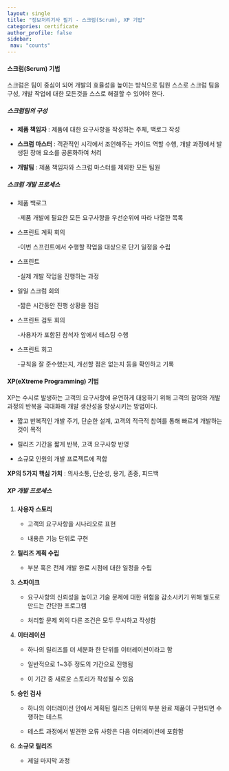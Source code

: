 ```yaml
---
layout: single
title: "정보처리기사 필기 - 스크럼(Scrum), XP 기법"
categories: certificate
author_profile: false
sidebar:
 nav: "counts"
---
```


#### 스크럼(Scrum) 기법

스크럼은 팀이 중심이 되어 개발의 효율성을 높이는 방식으로 팀원 스스로 스크럼 팀을 구성, 개발 작업에 대한 모든것을 스스로 해결할 수 있어야 한다.

##### 스크럼팀의 구성

- **제품 책임자** : 제품에 대한 요구사항을 작성하는 주체, 백로그 작성

- **스크럼 마스터** : 객관적인 시각에서 조언해주는 가이드 역할 수행, 개발 과정에서 발생된 장애 요소를 공론화하여 처리

- **개발팀** : 제품 책임자와 스크럼 마스터를 제외한 모든 팀원

##### 스크럼 개발 프로세스

- 제품 백로그
  
  -제품 개발에 필요한 모든 요구사항을 우선순위에 따라 나열한 목록

- 스프린트 계획 회의
  
  -이번 스프린트에서 수행할 작업을 대상으로 단기 일정을 수립

- 스프린트
  
  -실제 개발 작업을 진행하는 과정

- 일일 스크럼 회의
  
  -짧은 시간동안 진행 상황을 점검

- 스프린트 검토 회의
  
  -사용자가 포함된 참석자 앞에서 테스팅 수행

- 스프린트 회고
  
  -규칙을 잘 준수했는지, 개선할 점은 없는지 등을 확인하고 기록

#### XP(eXtreme Programming) 기법

XP는 수시로 발생하는 고객의 요구사항에 유연하게 대응하기 위해 고객의 참여와 개발 과정의 반복을 극대화해 개발 생산성을 향상시키는 방법이다.

- 짧고 반복적인 개발 주기, 단순한 설계, 고객의 적극적 참여를 통해 빠르게 개발하는 것이 목적

- 릴리즈 기간을 짧게 반복, 고객 요구사항 반영

- 소규모 인원의 개발 프로젝트에 적합

**XP의 5가지 핵심 가치** : 의사소통, 단순성, 용기, 존중, 피드백

##### XP 개발 프로세스

1) **사용자 스토리**
   
   - 고객의 요구사항을 시나리오로 표현
   
   - 내용은 기능 단위로 구현

2) **릴리즈 계획 수립**
   
   - 부분 혹은 전체 개발 완료 시점에 대한 일정을 수립

3) **스파이크**
   
   - 요구사항의 신뢰성을 높이고 기술 문제에 대한 위험을 감소시키기 위해 별도로 만드는 간단한 프로그램
   
   - 처리할 문제 외의 다른 조건은 모두 무시하고 작성함

4) **이터레이션**
   
   - 하나의 릴리즈를 더 세분화 한 단위를 이터레이션이라고 함
   
   - 일반적으로 1~3주 정도의 기간으로 진행됨
   
   - 이 기간 중 새로운 스토리가 작성될 수 있음

5) **승인 검사**
   
   - 하나의 이터레이션 안에서 계획된 릴리즈 단위의 부분 완료 제품이 구현되면 수행하는 테스트
   
   - 테스트 과정에서 발견한 오류 사항은 다음 이터레이션에 포함함

6) **소규모 릴리즈**
   
   - 제일 마지막 과정
